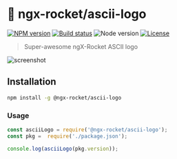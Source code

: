 # :rocket: ngx-rocket/ascii-logo

[![NPM version](https://img.shields.io/npm/v/@ngx-rocket/ascii-logo.svg)](https://www.npmjs.com/package/@ngx-rocket/ascii-logo)
[![Build status](https://img.shields.io/travis/ngx-rocket/ascii-logo/master.svg)](https://travis-ci.org/ngx-rocket/ascii-logo)
![Node version](https://img.shields.io/badge/node-%3E%3D6.0.0-brightgreen.svg)
[![License](https://img.shields.io/badge/license-MIT-blue.svg)](LICENSE)

> Super-awesome ngX-Rocket ASCII logo

![screenshot](https://cloud.githubusercontent.com/assets/593151/25958791/fcbfd5dc-3671-11e7-8a2d-5d618cb7e883.png)

## Installation

```bash
npm install -g @ngx-rocket/ascii-logo
```

### Usage

```javascript
const asciiLogo = require('@ngx-rocket/ascii-logo');
const pkg =  require('./package.json');

console.log(asciiLogo(pkg.version));
```
